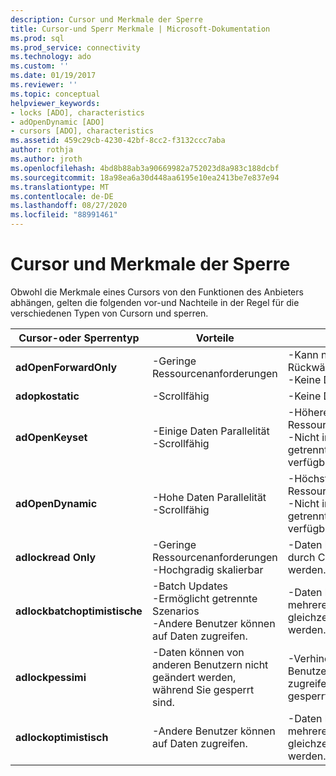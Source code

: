 ```yaml
---
description: Cursor und Merkmale der Sperre
title: Cursor-und Sperr Merkmale | Microsoft-Dokumentation
ms.prod: sql
ms.prod_service: connectivity
ms.technology: ado
ms.custom: ''
ms.date: 01/19/2017
ms.reviewer: ''
ms.topic: conceptual
helpviewer_keywords:
- locks [ADO], characteristics
- adOpenDynamic [ADO]
- cursors [ADO], characteristics
ms.assetid: 459c29cb-4230-42bf-8cc2-f3132ccc7aba
author: rothja
ms.author: jroth
ms.openlocfilehash: 4bd8b88ab3a90669982a752023d8a983c188dcbf
ms.sourcegitcommit: 18a98ea6a30d448aa6195e10ea2413be7e837e94
ms.translationtype: MT
ms.contentlocale: de-DE
ms.lasthandoff: 08/27/2020
ms.locfileid: "88991461"
---
```

# <a name="cursor-and-lock-characteristics"></a>Cursor und Merkmale der Sperre
Obwohl die Merkmale eines Cursors von den Funktionen des Anbieters abhängen, gelten die folgenden vor-und Nachteile in der Regel für die verschiedenen Typen von Cursorn und sperren.  
  
|Cursor-oder Sperrentyp|Vorteile|Nachteile|  
|-------------------------|----------------|-------------------|  
|**adOpenForwardOnly**|-Geringe Ressourcenanforderungen|-Kann nicht Rückwärtsscrollen<br />-Keine Daten Parallelität|  
|**adopkostatic**|-Scrollfähig|-Keine Daten Parallelität|  
|**adOpenKeyset**|-Einige Daten Parallelität<br />-Scrollfähig|-Höhere Ressourcenanforderungen<br />-Nicht in einem getrennten Szenario verfügbar|  
|**adOpenDynamic**|-Hohe Daten Parallelität<br />-Scrollfähig|-Höchste Ressourcenanforderungen<br />-Nicht in einem getrennten Szenario verfügbar|  
|**adlockread Only**|-Geringe Ressourcenanforderungen<br />-Hochgradig skalierbar|-Daten können nicht durch Cursor aktualisiert werden.|  
|**adlockbatchoptimistische**|-Batch Updates<br />-Ermöglicht getrennte Szenarios<br />-Andere Benutzer können auf Daten zugreifen.|-Daten können von mehreren Benutzern gleichzeitig geändert werden.|  
|**adlockpessimi**|-Daten können von anderen Benutzern nicht geändert werden, während Sie gesperrt sind.|-Verhindert, dass andere Benutzer auf Daten zugreifen, während Sie gesperrt sind|  
|**adlockoptimistisch**|-Andere Benutzer können auf Daten zugreifen.|-Daten können von mehreren Benutzern gleichzeitig geändert werden.|
